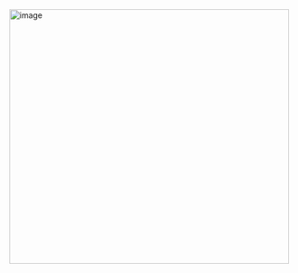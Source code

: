 <img width="495" height="452" alt="image" src="https://github.com/user-attachments/assets/a89687cb-8074-4491-9eed-32cc8f74de06" />
